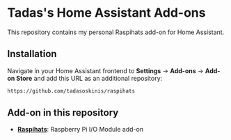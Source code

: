 # Tadas's Home Assistant Add-ons

This repository contains my personal Raspihats add-on for Home Assistant. 

## Installation

Navigate in your Home Assistant frontend to **Settings** -> **Add-ons** -> **Add-on Store** and add this URL as an additional repository:
```txt
https://github.com/tadasoskinis/raspihats
```

## Add-on in this repository
 - **[Raspihats](/README.md)**: Raspberry Pi I/O Module add-on
